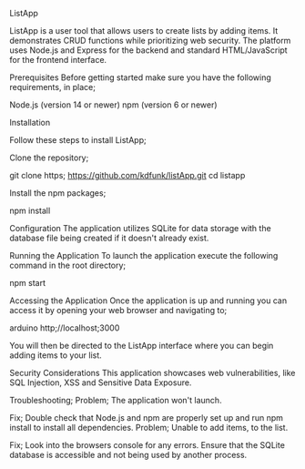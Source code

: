 ListApp

ListApp is a user tool that allows users to create lists by adding items. It demonstrates CRUD functions while prioritizing web security. The platform uses Node.js and Express for the backend and standard HTML/JavaScript for the frontend interface.

Prerequisites
Before getting started make sure you have the following requirements, in place;

 Node.js (version 14 or newer)
 npm (version 6 or newer)

Installation

Follow these steps to install ListApp;

Clone the repository;

git clone https; https://github.com/kdfunk/listApp.git
cd listapp

Install the npm packages;

npm install

Configuration
The application utilizes SQLite for data storage with the database file being created if it doesn't already exist.

Running the Application
To launch the application execute the following command in the root directory;

npm start

Accessing the Application
Once the application is up and running you can access it by opening your web browser and navigating to;

arduino 
http;//localhost;3000 


You will then be directed to the ListApp interface where you can begin adding items to your list.

Security Considerations
This application showcases web vulnerabilities, like SQL Injection, XSS and Sensitive Data Exposure.

Troubleshooting;
Problem; The application won't launch.

Fix; Double check that Node.js and npm are properly set up and run npm install to install all dependencies.
Problem; Unable to add items, to the list.

Fix; Look into the browsers console for any errors. Ensure that the SQLite database is accessible and not being used by another process.
